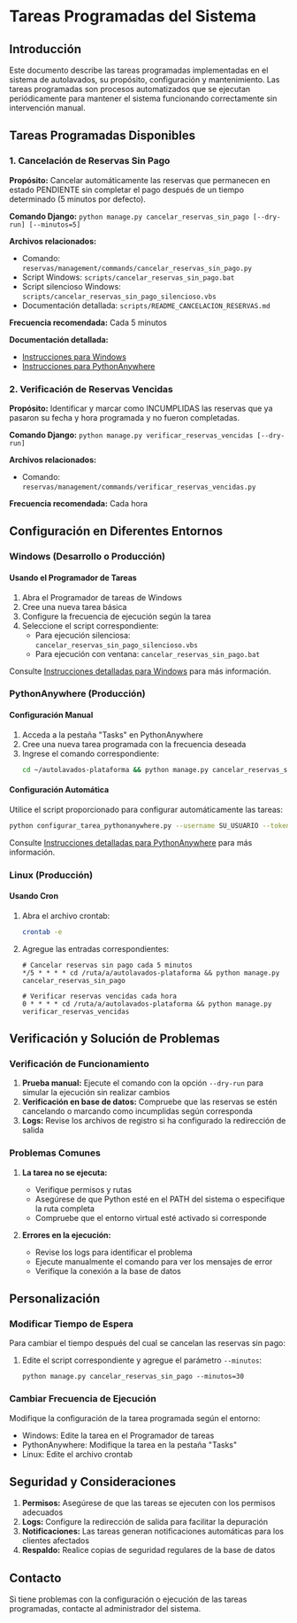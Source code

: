 # Tareas Programadas del Sistema

## Introducción

Este documento describe las tareas programadas implementadas en el sistema de autolavados, su propósito, configuración y mantenimiento. Las tareas programadas son procesos automatizados que se ejecutan periódicamente para mantener el sistema funcionando correctamente sin intervención manual.

## Tareas Programadas Disponibles

### 1. Cancelación de Reservas Sin Pago

**Propósito:** Cancelar automáticamente las reservas que permanecen en estado PENDIENTE sin completar el pago después de un tiempo determinado (5 minutos por defecto).

**Comando Django:** `python manage.py cancelar_reservas_sin_pago [--dry-run] [--minutos=5]`

**Archivos relacionados:**
- Comando: `reservas/management/commands/cancelar_reservas_sin_pago.py`
- Script Windows: `scripts/cancelar_reservas_sin_pago.bat`
- Script silencioso Windows: `scripts/cancelar_reservas_sin_pago_silencioso.vbs`
- Documentación detallada: `scripts/README_CANCELACION_RESERVAS.md`

**Frecuencia recomendada:** Cada 5 minutos

**Documentación detallada:**
- [Instrucciones para Windows](scripts/INSTRUCCIONES_TAREA_PROGRAMADA_DETALLADAS.md)
- [Instrucciones para PythonAnywhere](scripts/INSTRUCCIONES_PYTHONANYWHERE_DETALLADAS.md)

### 2. Verificación de Reservas Vencidas

**Propósito:** Identificar y marcar como INCUMPLIDAS las reservas que ya pasaron su fecha y hora programada y no fueron completadas.

**Comando Django:** `python manage.py verificar_reservas_vencidas [--dry-run]`

**Archivos relacionados:**
- Comando: `reservas/management/commands/verificar_reservas_vencidas.py`

**Frecuencia recomendada:** Cada hora

## Configuración en Diferentes Entornos

### Windows (Desarrollo o Producción)

#### Usando el Programador de Tareas

1. Abra el Programador de tareas de Windows
2. Cree una nueva tarea básica
3. Configure la frecuencia de ejecución según la tarea
4. Seleccione el script correspondiente:
   - Para ejecución silenciosa: `cancelar_reservas_sin_pago_silencioso.vbs`
   - Para ejecución con ventana: `cancelar_reservas_sin_pago.bat`

Consulte [Instrucciones detalladas para Windows](scripts/INSTRUCCIONES_TAREA_PROGRAMADA_DETALLADAS.md) para más información.

### PythonAnywhere (Producción)

#### Configuración Manual

1. Acceda a la pestaña "Tasks" en PythonAnywhere
2. Cree una nueva tarea programada con la frecuencia deseada
3. Ingrese el comando correspondiente:
   ```bash
   cd ~/autolavados-plataforma && python manage.py cancelar_reservas_sin_pago
   ```

#### Configuración Automática

Utilice el script proporcionado para configurar automáticamente las tareas:

```bash
python configurar_tarea_pythonanywhere.py --username SU_USUARIO --token SU_TOKEN_API
```

Consulte [Instrucciones detalladas para PythonAnywhere](scripts/INSTRUCCIONES_PYTHONANYWHERE_DETALLADAS.md) para más información.

### Linux (Producción)

#### Usando Cron

1. Abra el archivo crontab:
   ```bash
   crontab -e
   ```

2. Agregue las entradas correspondientes:
   ```
   # Cancelar reservas sin pago cada 5 minutos
   */5 * * * * cd /ruta/a/autolavados-plataforma && python manage.py cancelar_reservas_sin_pago
   
   # Verificar reservas vencidas cada hora
   0 * * * * cd /ruta/a/autolavados-plataforma && python manage.py verificar_reservas_vencidas
   ```

## Verificación y Solución de Problemas

### Verificación de Funcionamiento

1. **Prueba manual:** Ejecute el comando con la opción `--dry-run` para simular la ejecución sin realizar cambios
2. **Verificación en base de datos:** Compruebe que las reservas se estén cancelando o marcando como incumplidas según corresponda
3. **Logs:** Revise los archivos de registro si ha configurado la redirección de salida

### Problemas Comunes

1. **La tarea no se ejecuta:**
   - Verifique permisos y rutas
   - Asegúrese de que Python esté en el PATH del sistema o especifique la ruta completa
   - Compruebe que el entorno virtual esté activado si corresponde

2. **Errores en la ejecución:**
   - Revise los logs para identificar el problema
   - Ejecute manualmente el comando para ver los mensajes de error
   - Verifique la conexión a la base de datos

## Personalización

### Modificar Tiempo de Espera

Para cambiar el tiempo después del cual se cancelan las reservas sin pago:

1. Edite el script correspondiente y agregue el parámetro `--minutos`:
   ```
   python manage.py cancelar_reservas_sin_pago --minutos=30
   ```

### Cambiar Frecuencia de Ejecución

Modifique la configuración de la tarea programada según el entorno:
- Windows: Edite la tarea en el Programador de tareas
- PythonAnywhere: Modifique la tarea en la pestaña "Tasks"
- Linux: Edite el archivo crontab

## Seguridad y Consideraciones

1. **Permisos:** Asegúrese de que las tareas se ejecuten con los permisos adecuados
2. **Logs:** Configure la redirección de salida para facilitar la depuración
3. **Notificaciones:** Las tareas generan notificaciones automáticas para los clientes afectados
4. **Respaldo:** Realice copias de seguridad regulares de la base de datos

## Contacto

Si tiene problemas con la configuración o ejecución de las tareas programadas, contacte al administrador del sistema.